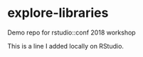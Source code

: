 # explore-libraries
Demo repo for rstudio::conf 2018 workshop

This is a line I added locally on RStudio.